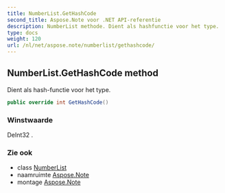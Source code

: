 ```yaml
---
title: NumberList.GetHashCode
second_title: Aspose.Note voor .NET API-referentie
description: NumberList methode. Dient als hashfunctie voor het type.
type: docs
weight: 120
url: /nl/net/aspose.note/numberlist/gethashcode/
---
```

## NumberList.GetHashCode method

Dient als hash-functie voor het type.

```csharp
public override int GetHashCode()
```

### Winstwaarde

DeInt32 .

### Zie ook

* class [NumberList](../)
* naamruimte [Aspose.Note](../../numberlist/)
* montage [Aspose.Note](../../../)


